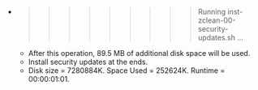 * >>>>>>>>> Running inst-zclean-00-security-updates.sh ...
  * After this operation, 89.5 MB of additional disk space will be used.
  * Install security updates at the ends.
  * Disk size = 7280884K. Space Used = 252624K. Runtime = 00:00:01:01.
